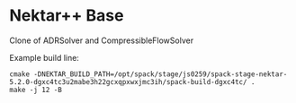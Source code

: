# Nektar++ Base

Clone of ADRSolver and CompressibleFlowSolver

Example build line:
```
cmake -DNEKTAR_BUILD_PATH=/opt/spack/stage/js0259/spack-stage-nektar-5.2.0-dgxc4tc3u2mabe3h22gcxqpxwxjmc3ih/spack-build-dgxc4tc/ .
make -j 12 -B
```
